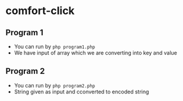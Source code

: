 # comfort-click

## Program 1
- You can run by ```php program1.php```
- We have input of array which we are converting into key and value

## Program 2
- You can run by ```php program2.php```
- String given as input and cconverted to encoded string